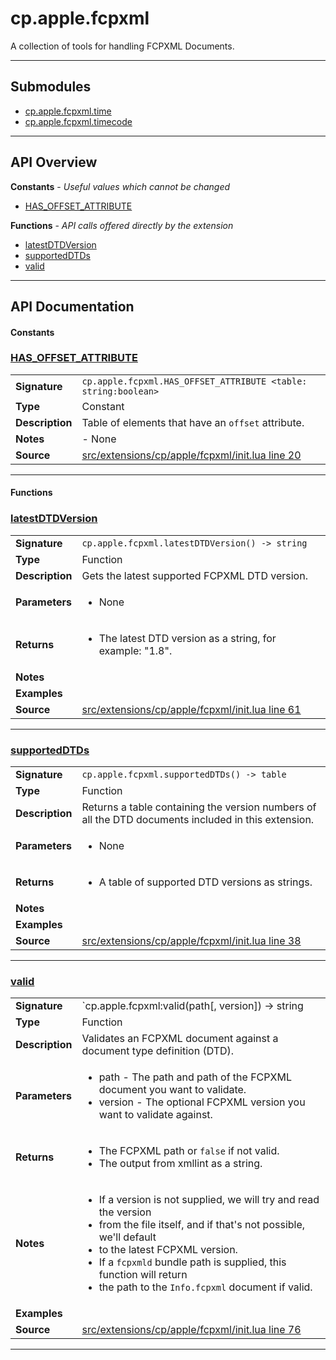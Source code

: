 # cp.apple.fcpxml

A collection of tools for handling FCPXML Documents.

---

## Submodules
 * [cp.apple.fcpxml.time](cp.apple.fcpxml.time.md)
 * [cp.apple.fcpxml.timecode](cp.apple.fcpxml.timecode.md)

---

## API Overview
**Constants** - _Useful values which cannot be changed_
 * [HAS_OFFSET_ATTRIBUTE](#has_offset_attribute)

**Functions** - _API calls offered directly by the extension_
 * [latestDTDVersion](#latestdtdversion)
 * [supportedDTDs](#supporteddtds)
 * [valid](#valid)


---

## API Documentation

#### Constants


### [HAS_OFFSET_ATTRIBUTE](#has_offset_attribute)

|                                             |                                                                                     |
| --------------------------------------------|-------------------------------------------------------------------------------------|
| **Signature**                               | `cp.apple.fcpxml.HAS_OFFSET_ATTRIBUTE <table: string:boolean>`                                                                    |
| **Type**                                    | Constant                                                                     |
| **Description**                             | Table of elements that have an `offset` attribute.                                                                     |
| **Notes**                                   | - None |
| **Source**                                  | [src/extensions/cp/apple/fcpxml/init.lua line 20](https://github.com/CommandPost/CommandPost/blob/develop/src/extensions/cp/apple/fcpxml/init.lua#L20) |

---

#### Functions


### [latestDTDVersion](#latestdtdversion)

|                                             |                                                                                     |
| --------------------------------------------|-------------------------------------------------------------------------------------|
| **Signature**                               | `cp.apple.fcpxml.latestDTDVersion() -> string`                                                                    |
| **Type**                                    | Function                                                                     |
| **Description**                             | Gets the latest supported FCPXML DTD version.                                                                     |
| **Parameters**                              | <ul><li>None</li></ul> |
| **Returns**                                 | <ul><li>The latest DTD version as a string, for example: "1.8".</li></ul>          |
| **Notes**                                   | <ul></ul> |
| **Examples**                                | <ul></ul> |
| **Source**                                  | [src/extensions/cp/apple/fcpxml/init.lua line 61](https://github.com/CommandPost/CommandPost/blob/develop/src/extensions/cp/apple/fcpxml/init.lua#L61) |

---


### [supportedDTDs](#supporteddtds)

|                                             |                                                                                     |
| --------------------------------------------|-------------------------------------------------------------------------------------|
| **Signature**                               | `cp.apple.fcpxml.supportedDTDs() -> table`                                                                    |
| **Type**                                    | Function                                                                     |
| **Description**                             | Returns a table containing the version numbers of all the DTD documents included in this extension.                                                                     |
| **Parameters**                              | <ul><li>None</li></ul> |
| **Returns**                                 | <ul><li>A table of supported DTD versions as strings.</li></ul>          |
| **Notes**                                   | <ul></ul> |
| **Examples**                                | <ul></ul> |
| **Source**                                  | [src/extensions/cp/apple/fcpxml/init.lua line 38](https://github.com/CommandPost/CommandPost/blob/develop/src/extensions/cp/apple/fcpxml/init.lua#L38) |

---


### [valid](#valid)

|                                             |                                                                                     |
| --------------------------------------------|-------------------------------------------------------------------------------------|
| **Signature**                               | `cp.apple.fcpxml:valid(path[, version]) -> string|boolean, string`                                                                    |
| **Type**                                    | Function                                                                     |
| **Description**                             | Validates an FCPXML document against a document type definition (DTD).                                                                     |
| **Parameters**                              | <ul><li>path - The path and path of the FCPXML document you want to validate.</li><li>version - The optional FCPXML version you want to validate against.</li></ul> |
| **Returns**                                 | <ul><li>The FCPXML path or `false` if not valid.</li><li>The output from xmllint as a string.</li></ul>          |
| **Notes**                                   | <ul><li>If a version is not supplied, we will try and read the version</li><li>   from the file itself, and if that's not possible, we'll default</li><li>   to the latest FCPXML version.</li><li>If a `fcpxmld` bundle path is supplied, this function will return</li><li>   the path to the `Info.fcpxml` document if valid.</li></ul> |
| **Examples**                                | <ul></ul> |
| **Source**                                  | [src/extensions/cp/apple/fcpxml/init.lua line 76](https://github.com/CommandPost/CommandPost/blob/develop/src/extensions/cp/apple/fcpxml/init.lua#L76) |

---

